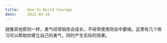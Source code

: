 ```yaml
---
title:    How to Build Courage
date:     2021-03-10
---
```


就像其他原则一样，勇气经常锻炼会成长，不经常使用则会中萎缩。这里有几个练习可以帮助你建立自己的勇气，同时产生实际的效果。